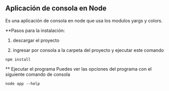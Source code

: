 ## Aplicación de consola en Node
Es una aplicación de consola en node que usa los modulos yargs y colors.

**Pasos para la instalación:
1) descargar el proyecto

2) ingresar por consola a la carpeta del proyecto y ejecutar este comando

```
npm install 
```
** Ejecutar el programa
Puedes ver las opciones del programa con el siguiente comando de consola

```
node app --help
```

